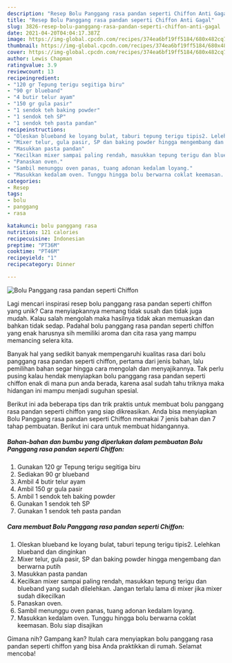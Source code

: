 ```yaml
---
description: "Resep Bolu Panggang rasa pandan seperti Chiffon Anti Gagal"
title: "Resep Bolu Panggang rasa pandan seperti Chiffon Anti Gagal"
slug: 3826-resep-bolu-panggang-rasa-pandan-seperti-chiffon-anti-gagal
date: 2021-04-20T04:04:17.387Z
image: https://img-global.cpcdn.com/recipes/374ea6bf19ff5184/680x482cq70/bolu-panggang-rasa-pandan-seperti-chiffon-foto-resep-utama.jpg
thumbnail: https://img-global.cpcdn.com/recipes/374ea6bf19ff5184/680x482cq70/bolu-panggang-rasa-pandan-seperti-chiffon-foto-resep-utama.jpg
cover: https://img-global.cpcdn.com/recipes/374ea6bf19ff5184/680x482cq70/bolu-panggang-rasa-pandan-seperti-chiffon-foto-resep-utama.jpg
author: Lewis Chapman
ratingvalue: 3.9
reviewcount: 13
recipeingredient:
- "120 gr Tepung terigu segitiga biru"
- "90 gr blueband"
- "4 butir telur ayam"
- "150 gr gula pasir"
- "1 sendok teh baking powder"
- "1 sendok teh SP"
- "1 sendok teh pasta pandan"
recipeinstructions:
- "Oleskan blueband ke loyang bulat, taburi tepung terigu tipis2. Lelehkan blueband dan dinginkan"
- "Mixer telur, gula pasir, SP dan baking powder hingga mengembang dan berwarna putih"
- "Masukkan pasta pandan"
- "Kecilkan mixer sampai paling rendah, masukkan tepung terigu dan blueband yang sudah dilelehkan. Jangan terlalu lama di mixer jika mixer sudah dikecilkan"
- "Panaskan oven."
- "Sambil menunggu oven panas, tuang adonan kedalam loyang."
- "Masukkan kedalam oven. Tunggu hingga bolu berwarna coklat keemasan. Bolu siap disajikan"
categories:
- Resep
tags:
- bolu
- panggang
- rasa

katakunci: bolu panggang rasa 
nutrition: 121 calories
recipecuisine: Indonesian
preptime: "PT36M"
cooktime: "PT46M"
recipeyield: "1"
recipecategory: Dinner

---
```



![Bolu Panggang rasa pandan seperti Chiffon](https://img-global.cpcdn.com/recipes/374ea6bf19ff5184/680x482cq70/bolu-panggang-rasa-pandan-seperti-chiffon-foto-resep-utama.jpg)

Lagi mencari inspirasi resep bolu panggang rasa pandan seperti chiffon yang unik? Cara menyiapkannya memang tidak susah dan tidak juga mudah. Kalau salah mengolah maka hasilnya tidak akan memuaskan dan bahkan tidak sedap. Padahal bolu panggang rasa pandan seperti chiffon yang enak harusnya sih memiliki aroma dan cita rasa yang mampu memancing selera kita.



Banyak hal yang sedikit banyak mempengaruhi kualitas rasa dari bolu panggang rasa pandan seperti chiffon, pertama dari jenis bahan, lalu pemilihan bahan segar hingga cara mengolah dan menyajikannya. Tak perlu pusing kalau hendak menyiapkan bolu panggang rasa pandan seperti chiffon enak di mana pun anda berada, karena asal sudah tahu triknya maka hidangan ini mampu menjadi suguhan spesial.


Berikut ini ada beberapa tips dan trik praktis untuk membuat bolu panggang rasa pandan seperti chiffon yang siap dikreasikan. Anda bisa menyiapkan Bolu Panggang rasa pandan seperti Chiffon memakai 7 jenis bahan dan 7 tahap pembuatan. Berikut ini cara untuk membuat hidangannya.

<!--inarticleads1-->

##### Bahan-bahan dan bumbu yang diperlukan dalam pembuatan Bolu Panggang rasa pandan seperti Chiffon:

1. Gunakan 120 gr Tepung terigu segitiga biru
1. Sediakan 90 gr blueband
1. Ambil 4 butir telur ayam
1. Ambil 150 gr gula pasir
1. Ambil 1 sendok teh baking powder
1. Gunakan 1 sendok teh SP
1. Gunakan 1 sendok teh pasta pandan




<!--inarticleads2-->

##### Cara membuat Bolu Panggang rasa pandan seperti Chiffon:

1. Oleskan blueband ke loyang bulat, taburi tepung terigu tipis2. Lelehkan blueband dan dinginkan
1. Mixer telur, gula pasir, SP dan baking powder hingga mengembang dan berwarna putih
1. Masukkan pasta pandan
1. Kecilkan mixer sampai paling rendah, masukkan tepung terigu dan blueband yang sudah dilelehkan. Jangan terlalu lama di mixer jika mixer sudah dikecilkan
1. Panaskan oven.
1. Sambil menunggu oven panas, tuang adonan kedalam loyang.
1. Masukkan kedalam oven. Tunggu hingga bolu berwarna coklat keemasan. Bolu siap disajikan




Gimana nih? Gampang kan? Itulah cara menyiapkan bolu panggang rasa pandan seperti chiffon yang bisa Anda praktikkan di rumah. Selamat mencoba!
